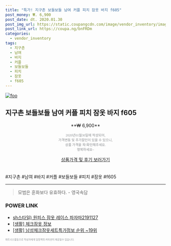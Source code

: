 ```yaml
--- 
title: "특가! 지구촌 보들보들 남여 커플 피치 잠옷 바지 f605" 
post_money: ₩. 6,900 
post_date: dt. 2020.01.30 
post_img_url: https://static.coupangcdn.com/image/vendor_inventory/images/2018/03/20/19/9/f4ceb5c2-78df-4207-b52e-5b14860c3eec.jpg 
post_link_url: https://coupa.ng/bnFRDm 
categories: 
  - vendor_inventory 
tags: 
  - 지구촌 
  - 남여 
  - 바지 
  - 커플 
  - 보들보들 
  - 피치 
  - 잠옷 
  - f605 
--- 
```

[![foo](https://static.coupangcdn.com/image/vendor_inventory/images/2018/03/20/19/9/f4ceb5c2-78df-4207-b52e-5b14860c3eec.jpg)](https://coupa.ng/bnFRDm) 

## 지구촌 보들보들 남여 커플 피치 잠옷 바지 f605 
<p style="text-align: center;">**₩ 6,900**</p> 
<p style="text-align: center;"><span style="color: #898c8f; font-family: Georgia,Times,serif; font-size: 0.75em;">2020년01월30일에 작성되어, <br>가격변동 및 추가할인이 있을 수 있으니,<br> 상품 가격을 꼭!확인해주세요.<br>행복하세요~</span> 
</p>	 
<div markdown="0" style="text-align: center;"><a href="https://coupa.ng/bnFRDm" class="btn btn--success">상품가격 및 후기 보러가기</a></div> 
<br><br> 
  #지구촌 #남여 #바지 #커플 #보들보들 #피치 #잠옷 #f605 
<hr> 

> 모범은 훈화보다 유효하다. - 영국속담 


### POWER LINK

* <a href="https://blog.naver.com/santokki14/221787600742" target="_blank">sh스타일) 원피스 잠옷 레이스 파자마2191127</a>
* <a href="https://blog.naver.com/sakai111/221768081483" target="_blank"> [생활] 체크잠옷 정보 </a>
* <a href="https://blog.naver.com/sakai111/221772303385" target="_blank"> [생활] 남성체크잠옷세트특가정보 순위 ~19위</a>

<span style="color: #898c8f; font-family: Georgia,Times,serif; font-size: 0.55em;">파트너스활동으로 작성자에게 일정액의 커미션이 제공될수 있습니다.</span> 
